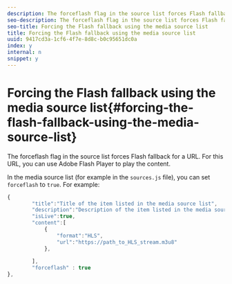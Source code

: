 ```yaml
---
description: The forceflash flag in the source list forces Flash fallback for a URL. For this URL, you can use Adobe Flash Player to play the content.
seo-description: The forceflash flag in the source list forces Flash fallback for a URL. For this URL, you can use Adobe Flash Player to play the content.
seo-title: Forcing the Flash fallback using the media source list
title: Forcing the Flash fallback using the media source list
uuid: 9417cd3a-1cf6-4f7e-8d8c-b0c95651dc0a
index: y
internal: n
snippet: y
---
```


# Forcing the Flash fallback using the media source list{#forcing-the-flash-fallback-using-the-media-source-list}

The forceflash flag in the source list forces Flash fallback for a URL. For this URL, you can use Adobe Flash Player to play the content.

In the media source list (for example in the `sources.js` file), you can set `forceflash` to `true`. For example: 

```js
{ 
        "title":"Title of the item listed in the media source list",
        "description":"Description of the item listed in the media source list",
        "isLive":true,
        "content":[ 
            { 
                "format":"HLS",
                "url":"https://path_to_HLS_stream.m3u8"
            },
 
        ],
        "forceflash" : true
},
```

